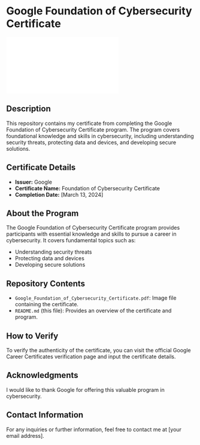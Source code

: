 # Google Foundation of Cybersecurity Certificate

![Certificate](Google_Foundation_of_Cybersecurity_Certificate.pdf)

## Description
This repository contains my certificate from completing the Google Foundation of Cybersecurity Certificate program. The program covers foundational knowledge and skills in cybersecurity, including understanding security threats, protecting data and devices, and developing secure solutions.

## Certificate Details
- **Issuer:** Google
- **Certificate Name:** Foundation of Cybersecurity Certificate
- **Completion Date:** [March 13, 2024]

## About the Program
The Google Foundation of Cybersecurity Certificate program provides participants with essential knowledge and skills to pursue a career in cybersecurity. It covers fundamental topics such as:

- Understanding security threats
- Protecting data and devices
- Developing secure solutions

## Repository Contents
- `Google_Foundation_of_Cybersecurity_Certificate.pdf`: Image file containing the certificate.
- `README.md` (this file): Provides an overview of the certificate and program.

## How to Verify
To verify the authenticity of the certificate, you can visit the official Google Career Certificates verification page and input the certificate details.

## Acknowledgments
I would like to thank Google for offering this valuable program in cybersecurity.

## Contact Information
For any inquiries or further information, feel free to contact me at [your email address].
